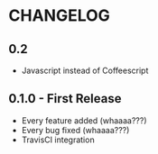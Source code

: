 # CHANGELOG

## 0.2

* Javascript instead of Coffeescript

## 0.1.0 - First Release
* Every feature added (whaaaa???)
* Every bug fixed (whaaaa???)
* TravisCI integration
